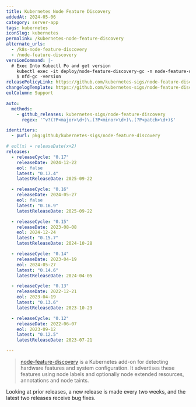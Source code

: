 ```yaml
---
title: Kubernetes Node Feature Discovery
addedAt: 2024-05-06
category: server-app
tags: kubernetes
iconSlug: kubernetes
permalink: /kubernetes-node-feature-discovery
alternate_urls:
  - /k8s-node-feature-discovery
  - /node-feature-discovery
versionCommand: |-
  # Exec Into Kubectl Po and get version
    kubectl exec -it deploy/node-feature-discovery-gc -n node-feature-delivery -- bash
    $ nfd-gc -version
releasePolicyLink: https://github.com/kubernetes-sigs/node-feature-discovery/releases
changelogTemplate: https://github.com/kubernetes-sigs/node-feature-discovery/releases/tag/v__LATEST__
eolColumn: Support

auto:
  methods:
    - github_releases: kubernetes-sigs/node-feature-discovery
      regex: '^v?(?P<major>\d+)\.(?P<minor>\d+)\.(?P<patch>\d+)$'

identifiers:
  - purl: pkg:github/kubernetes-sigs/node-feature-discovery

# eol(x) = releaseDate(x+2)
releases:
  - releaseCycle: "0.17"
    releaseDate: 2024-12-22
    eol: false
    latest: "0.17.4"
    latestReleaseDate: 2025-09-22

  - releaseCycle: "0.16"
    releaseDate: 2024-05-27
    eol: false
    latest: "0.16.9"
    latestReleaseDate: 2025-09-22

  - releaseCycle: "0.15"
    releaseDate: 2023-08-08
    eol: 2024-12-24
    latest: "0.15.7"
    latestReleaseDate: 2024-10-28

  - releaseCycle: "0.14"
    releaseDate: 2023-04-19
    eol: 2024-05-27
    latest: "0.14.6"
    latestReleaseDate: 2024-04-05

  - releaseCycle: "0.13"
    releaseDate: 2022-12-21
    eol: 2023-04-19
    latest: "0.13.6"
    latestReleaseDate: 2023-10-23

  - releaseCycle: "0.12"
    releaseDate: 2022-06-07
    eol: 2023-09-12
    latest: "0.12.5"
    latestReleaseDate: 2023-07-21

---
```


> [node-feature-discovery](https://kubernetes-sigs.github.io/node-feature-discovery/) is a Kubernetes add-on for
> detecting hardware features and system configuration. It advertises these features using node labels and optionally
> node extended resources, annotations and node taints.

Looking at prior releases, a new release is made every two weeks, and the latest two releases receive bug fixes.
